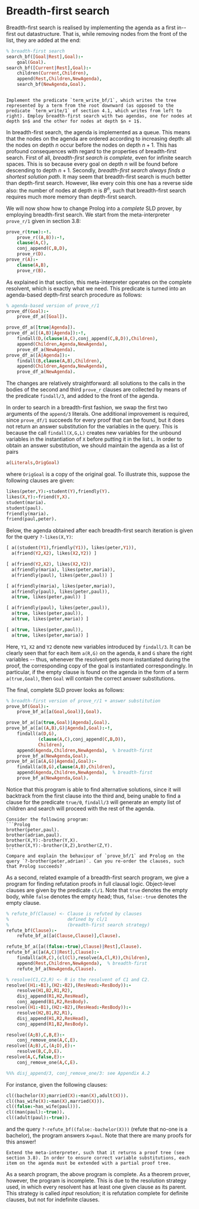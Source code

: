 <!--H3: Section 5.3-->
# Breadth-first search #

Breadth-first search is realised by implementing the agenda as a first in--first out datastructure. That is, while removing nodes from the front of the list, they are added at the end:
```Prolog
% breadth-first search
search_bf([Goal|Rest],Goal):-
    goal(Goal).
search_bf([Current|Rest],Goal):-
    children(Current,Children),
    append(Rest,Children,NewAgenda),
    search_bf(NewAgenda,Goal).
```
```{swish} search_bf
```

```{exercise} 5.2
Implement the predicate `term_write_bf/1`, which writes the tree represented by a term from the root downward (as opposed to the predicate `term_write/1` of section 4.1, which writes from left to right). Employ breadth-first search with two agendas, one for nodes at depth $n$ and the other for nodes at depth $n + 1$.
```

In breadth-first search, the agenda is implemented as a queue. This means that the nodes on the agenda are ordered according to increasing depth: all the nodes on depth $n$ occur before the nodes on depth $n + 1$. This has profound consequences with regard to the properties of breadth-first search. First of all, *breadth-first search is complete*, even for infinite search spaces. This is so because every goal on depth $n$ will be found before descending to depth $n + 1$. Secondly, *breadth-first search always finds a shortest solution path*. It may seem that breadth-first search is much better than depth-first search. However, like every coin this one has a reverse side also: the number of nodes at depth $n$ is $B^n$, such that breadth-first search requires much more memory than depth-first search.

We will now show how to change Prolog into a *complete* SLD prover, by employing breadth-first search. We start from the meta-interpreter `prove_r/1` given in section 3.8:
```Prolog
prove_r(true):-!.
    prove_r((A,B)):-!,
    clause(A,C),
    conj_append(C,B,D),
    prove_r(D).
prove_r(A):-
    clause(A,B),
    prove_r(B).
```
As explained in that section, this meta-interpreter operates on the complete resolvent, which is exactly what we need. This predicate is turned into an agenda-based depth-first search procedure as follows:
```Prolog
% agenda-based version of prove_r/1
prove_df(Goal):-
    prove_df_a([Goal]).

prove_df_a([true|Agenda]).
prove_df_a([(A,B)|Agenda]):-!,
    findall(D,(clause(A,C),conj_append(C,B,D)),Children),
    append(Children,Agenda,NewAgenda),
    prove_df_a(NewAgenda).
prove_df_a([A|Agenda]):-
    findall(B,clause(A,B),Children),
    append(Children,Agenda,NewAgenda),
    prove_df_a(NewAgenda).
```
The changes are relatively straightforward: all solutions to the calls in the bodies of the second and third `prove_r` clauses are collected by means of the predicate `findall/3`, and added to the front of the agenda.

In order to search in a breadth-first fashion, we swap the first two arguments of the `append/3` literals. One additional improvement is required, since `prove_df/1` succeeds for every proof that can be found, but it does not return an answer substitution for the variables in the query. This is because the call `findall(X,G,L)` creates new variables for the unbound variables in the instantiation of `X` before putting it in the list `L`. In order to obtain an answer substitution, we should maintain the agenda as a list of pairs
```Prolog
a(Literals,OrigGoal)
```
where `OrigGoal` is a copy of the original goal. To illustrate this, suppose the following clauses are given:
```Prolog
likes(peter,Y):-student(Y),friendly(Y).
likes(X,Y):-friend(Y,X).
student(maria).
student(paul).
friendly(maria).
friend(paul,peter).
```
Below, the agenda obtained after each breadth-first search iteration is given for the query `?‑likes(X,Y)`:
```Prolog
[ a((student(Y1),friendly(Y1)), likes(peter,Y1)),
  a(friend(Y2,X2), likes(X2,Y2)) ]

[ a(friend(Y2,X2), likes(X2,Y2))
  a(friendly(maria), likes(peter,maria)),
  a(friendly(paul), likes(peter,paul)) ]

[ a(friendly(maria), likes(peter,maria)),
  a(friendly(paul), likes(peter,paul)),
  a(true, likes(peter,paul)) ]

[ a(friendly(paul), likes(peter,paul)),
  a(true, likes(peter,paul)),
  a(true, likes(peter,maria)) ]

[ a(true, likes(peter,paul)),
  a(true, likes(peter,maria)) ]
```
Here, `Y1`, `X2` and `Y2` denote new variables introduced by `findall/3`. It can be clearly seen that for each item `a(R,G)` on the agenda, `R` and `G` share the right variables -- thus, whenever the resolvent gets more instantiated during the proof, the corresponding copy of the goal is instantiated correspondingly. In particular, if the empty clause is found on the agenda in the form of a term `a(true,Goal)`, then `Goal` will contain the correct answer substitutions.

The final, complete SLD prover looks as follows:
```Prolog
% breadth-first version of prove_r/1 + answer substitution
prove_bf(Goal):-
    prove_bf_a([a(Goal,Goal)],Goal).

prove_bf_a([a(true,Goal)|Agenda],Goal).
prove_bf_a([a((A,B),G)|Agenda],Goal):-!,
    findall(a(D,G),
            (clause(A,C),conj_append(C,B,D)),
            Children),
    append(Agenda,Children,NewAgenda),  % breadth-first
    prove_bf_a(NewAgenda,Goal).
prove_bf_a([a(A,G)|Agenda],Goal):-
    findall(a(B,G),clause(A,B),Children),
    append(Agenda,Children,NewAgenda),  % breadth-first
    prove_bf_a(NewAgenda,Goal).
```
Notice that this program is able to find alternative solutions, since it will backtrack from the first clause into the third and, being unable to find a clause for the predicate `true/0`, `findall/3` will generate an empty list of children and search will proceed with the rest of the agenda.

````{exercise} 5.3
Consider the following program:
```Prolog
brother(peter,paul).
brother(adrian,paul).
brother(X,Y):-brother(Y,X).
brother(X,Y):-brother(X,Z),brother(Z,Y).
```
Compare and explain the behaviour of `prove_bf/1` and Prolog on the query `?‑brother(peter,adrian)`. Can you re-order the clauses, such that Prolog succeeds?
````

As a second, related example of a breadth-first search program, we give a program for finding refutation proofs in full clausal logic. Object-level clauses are given by the predicate `cl/1`. Note that `true` denotes the empty body, while `false` denotes the empty head; thus, `false:-true` denotes the empty clause.
```Prolog
% refute_bf(Clause) <- Clause is refuted by clauses
%                      defined by cl/1
%                      (breadth-first search strategy)
refute_bf(Clause):-
    refute_bf_a([a(Clause,Clause)],Clause).

refute_bf_a([a((false:-true),Clause)|Rest],Clause).
refute_bf_a([a(A,C)|Rest],Clause):-
    findall(a(R,C),(cl(Cl),resolve(A,Cl,R)),Children),
    append(Rest,Children,NewAgenda),  % breadth-first
    refute_bf_a(NewAgenda,Clause).

% resolve(C1,C2,R) <- R is the resolvent of C1 and C2.
resolve((H1:-B1),(H2:-B2),(ResHead:-ResBody)):-
    resolve(H1,B2,R1,R2),
    disj_append(R1,H2,ResHead),
    conj_append(B1,R2,ResBody).
resolve((H1:-B1),(H2:-B2),(ResHead:-ResBody)):-
    resolve(H2,B1,R2,R1),
    disj_append(H1,R2,ResHead),
    conj_append(R1,B2,ResBody).

resolve((A;B),C,B,E):-
    conj_remove_one(A,C,E).
resolve((A;B),C,(A;D),E):-
    resolve(B,C,D,E).
resolve(A,C,false,E):-
    conj_remove_one(A,C,E).

%%% disj_append/3, conj_remove_one/3: see Appendix A.2
```
For instance, given the following clauses:
```Prolog
cl((bachelor(X);married(X):-man(X),adult(X))).
cl((has_wife(X):-man(X),married(X))).
cl((false:-has_wife(paul))).
cl((man(paul):-true)).
cl((adult(paul):-true)).
```
and the query `?-refute_bf((false:-bachelor(X)))` (refute that no-one is a bachelor), the program answers `X=paul`. Note that there are many proofs for this answer!

```{exercise} 5.4
Extend the meta-interpreter, such that it returns a proof tree (see section 3.8). In order to ensure correct variable substitutions, each item on the agenda must be extended with a partial proof tree.
```

As a search program, the above program is complete. As a theorem prover, however, the program is incomplete. This is due to the resolution strategy used, in which every resolvent has at least one given clause as its parent. This strategy is called *input* resolution; it is refutation complete for definite clauses, but not for indefinite clauses.
